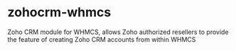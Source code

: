 # zohocrm-whmcs

Zoho CRM module for WHMCS, allows Zoho authorized resellers to provide the feature of creating Zoho CRM accounts from within WHMCS
